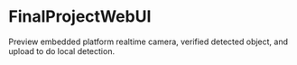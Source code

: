# FinalProjectWebUI
Preview embedded platform realtime camera, verified detected object, and upload to do local detection.
